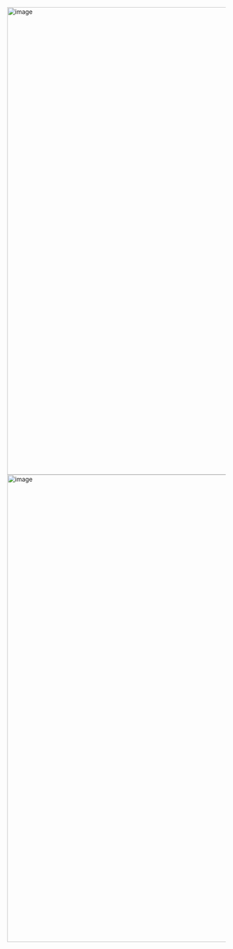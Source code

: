 
<img width="1892" height="1079" alt="image" src="https://github.com/user-attachments/assets/8ade3d65-1723-40fb-aa52-a8ef2a34cf38" />

<img width="1892" height="1079" alt="image" src="https://github.com/user-attachments/assets/134d2cb5-130f-44ed-ba42-fc33f8ea412c" />

